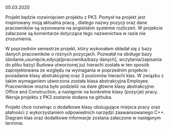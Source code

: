 05.03.2020

Projekt będzie rozwinięciem projektu z PK3. 
Pomysł na projekt jest inspirowany moją aktualna pracą , dlatego nazwy pozycji oraz dane pracowników są wzorowane na angielskim systemie rozliczeń. W projekcie załaczone są komentarze dotyczące tego nazwenictwa w razie nie zrozumienia. 

W poprzednim semestrze projekt, który wykonałam składał się z bazy danych pracowników o róznych pozycjach. Pozwałał na obsługe bazy (dodanie,usunięcie,edycja[pracownika/bazy danych], wczytania/zapisania do pliku bazy) 
Budowa utworzonej już hierachi została w ten sposób zaprojektowana ze względu na wymagania w poprzednim projekcie : posiadanie klasy abstrakcyjnej oraz 3 poziomów hierachi klas.
W związku z takim wymaganiem utworzona została klasa abstrakcyjna Employee.
Pracowników mozna było podzielić na dwie główne klasy abstrakcyjne: Office and Construction, a następnie na konkretne klasy (pozycje) pracy. Wersja projektu z PK3 zostanie dodana na githuba.

Projekt chce rozwinąc o dodatkowe klasy obslugujące miejsca pracy oraz płatności z wykorzystaniem odpowiednich narzędzi zaawansowanego C++.
Diagram klas oraz dodatkowe informacje zostana załaczone w następnym terminie.

